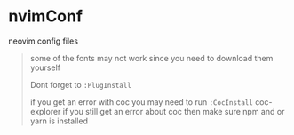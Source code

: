 # nvimConf
neovim config files

> some of the fonts may not work since you need to download them yourself
> 
> Dont forget to ```:PlugInstall```
>
> if you get an error with coc you may need to run ```:CocInstall``` coc-explorer if you still get an error about coc then make sure npm and or yarn is installed 
